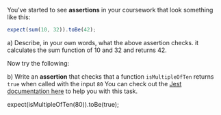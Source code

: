 You've started to see **assertions** in your coursework that look something like this:

```js
expect(sum(10, 32)).toBe(42);
```

a) Describe, in your own words, what the above assertion checks.
it calculates the sum function of 10 and 32 and returns 42.

Now try the following:

b) Write an **assertion** that checks that a function `isMultipleOfTen` returns `true` when called with the input `80`
You can check out the [Jest documentation here](https://jestjs.io/docs/expect#matchers) to help you with this task.

expect(isMultipleOfTen(80)).toBe(true);
